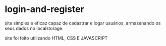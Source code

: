 # login-and-register

site simples e eficaz capaz de cadastrar e logar usuários, armazenando os seus dados no localstorage.

site foi feito utilizando HTML, CSS E JAVASCRIPT

